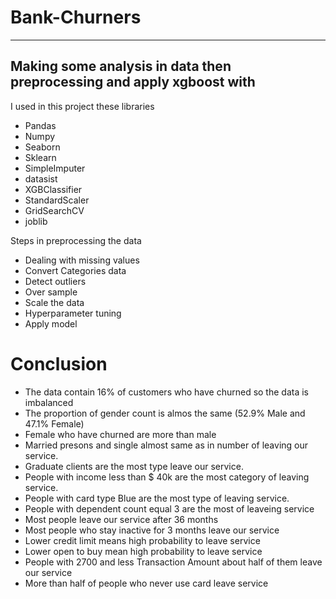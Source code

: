 # Bank-Churners
-------------------
## Making some analysis in data then preprocessing and apply xgboost with

<p>I used in this project these libraries</p>
<ul>
  <li>Pandas</li>
  <li>Numpy</li>
  <li>Seaborn</li>
  <li>Sklearn</li>
  <li>SimpleImputer</li>
  <li>datasist</li>
  <li>XGBClassifier</li>
  <li>StandardScaler</li>
  <li>GridSearchCV</li>
  <li>joblib</li>
</ul>

<p>Steps in preprocessing the data</p>
<ul>
  <li>Dealing with missing values</li>
  <li>Convert Categories data</li>
  <li>Detect outliers</li>
  <li>Over sample</li>
  <li>Scale the data</li>
  <li>Hyperparameter tuning</li>
  <li>Apply model</li>
</ul>

# Conclusion

- The data contain 16% of customers who have churned so the data is imbalanced
- The proportion of gender count is almos the same (52.9% Male and 47.1% Female)
- Female who have churned are more than male
- Married presons and single almost same as in number of leaving our service.
- Graduate clients are the most type leave our service.
- People with income less than $ 40k are the most category of leaving service.
- People with card type Blue are the most type of leaving service.
- People with dependent count equal 3 are the most of leaveing service
- Most people leave our service after 36 months
- Most people who stay inactive for 3 months leave our service
- Lower credit limit means high probability to leave service
- Lower open to buy mean high probability to leave service
- People with 2700 and less Transaction Amount about half of them leave our service
- More than half of people who never use card leave service
